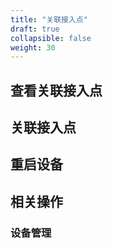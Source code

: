 ```yaml
---
title: "关联接入点"
draft: true
collapsible: false
weight: 30
---
```




## 查看关联接入点



## 关联接入点



## 重启设备



## 相关操作

### 设备管理

